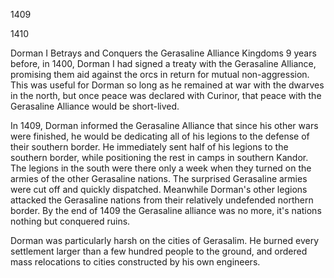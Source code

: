 1409


1410



Dorman I Betrays and Conquers the Gerasaline Alliance Kingdoms
9 years before, in 1400, Dorman I had signed a treaty with the Gerasaline Alliance, promising them aid against the orcs in return for mutual non-aggression.  This was useful for Dorman so long as he remained at war with the dwarves in the north, but once peace was declared with Curinor, that peace with the Gerasaline Alliance would be short-lived.

In 1409, Dorman informed the Gerasaline Alliance that since his other wars were finished, he would be dedicating all of his legions to the defense of their southern border.  He immediately sent half of his legions to the southern border, while positioning the rest in camps in southern Kandor.  The legions in the south were there only a week when they turned on the armies of the other Gerasaline nations.  The surprised Gerasaline armies were cut off and quickly dispatched.  Meanwhile Dorman's other legions attacked the Gerasaline nations from their relatively undefended northern border.  By the end of 1409 the Gerasaline alliance was no more, it's nations nothing but conquered ruins.

Dorman was particularly harsh on the cities of Gerasalim.  He burned every settlement larger than a few hundred people to the ground, and ordered mass relocations to cities constructed by his own engineers.
